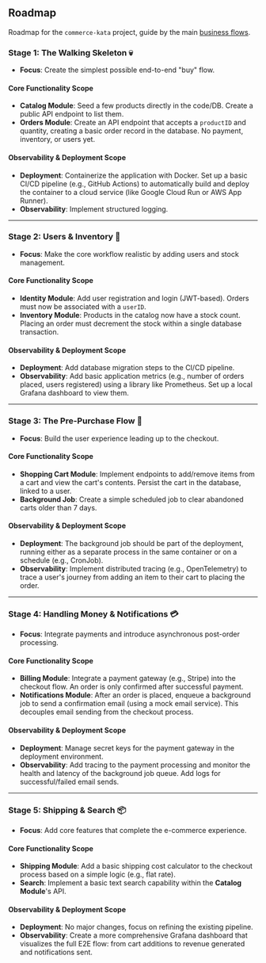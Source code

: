 ## Roadmap

Roadmap for the `commerce-kata` project, guide by the main [business flows](`docs/business-flows.md`).

### Stage 1: The Walking Skeleton 💀

- **Focus**: Create the simplest possible end-to-end "buy" flow.

#### Core Functionality Scope
- **Catalog Module**: Seed a few products directly in the code/DB. Create a public API endpoint to list them.
- **Orders Module**: Create an API endpoint that accepts a `productID` and quantity, creating a basic order record in the database. No payment, inventory, or users yet.

#### Observability & Deployment Scope
- **Deployment**: Containerize the application with Docker. Set up a basic CI/CD pipeline (e.g., GitHub Actions) to automatically build and deploy the container to a cloud service (like Google Cloud Run or AWS App Runner).
- **Observability**: Implement structured logging.

---

### Stage 2: Users & Inventory 👤

- **Focus**: Make the core workflow realistic by adding users and stock management.

#### Core Functionality Scope
- **Identity Module**: Add user registration and login (JWT-based). Orders must now be associated with a `userID`.
- **Inventory Module**: Products in the catalog now have a stock count. Placing an order must decrement the stock within a single database transaction.

#### Observability & Deployment Scope
- **Deployment**: Add database migration steps to the CI/CD pipeline.
- **Observability**: Add basic application metrics (e.g., number of orders placed, users registered) using a library like Prometheus. Set up a local Grafana dashboard to view them.

---

### Stage 3: The Pre-Purchase Flow 🛒

- **Focus**: Build the user experience leading up to the checkout.

#### Core Functionality Scope
- **Shopping Cart Module**: Implement endpoints to add/remove items from a cart and view the cart's contents. Persist the cart in the database, linked to a user.
- **Background Job**: Create a simple scheduled job to clear abandoned carts older than 7 days.

#### Observability & Deployment Scope
- **Deployment**: The background job should be part of the deployment, running either as a separate process in the same container or on a schedule (e.g., CronJob).
- **Observability**: Implement distributed tracing (e.g., OpenTelemetry) to trace a user's journey from adding an item to their cart to placing the order.

---

### Stage 4: Handling Money & Notifications 💳

- **Focus**: Integrate payments and introduce asynchronous post-order processing.

#### Core Functionality Scope
- **Billing Module**: Integrate a payment gateway (e.g., Stripe) into the checkout flow. An order is only confirmed after successful payment.
- **Notifications Module**: After an order is placed, enqueue a background job to send a confirmation email (using a mock email service). This decouples email sending from the checkout process.

#### Observability & Deployment Scope
- **Deployment**: Manage secret keys for the payment gateway in the deployment environment.
- **Observability**: Add tracing to the payment processing and monitor the health and latency of the background job queue. Add logs for successful/failed email sends.

---

### Stage 5: Shipping & Search 📦

- **Focus**: Add core features that complete the e-commerce experience.

#### Core Functionality Scope
- **Shipping Module**: Add a basic shipping cost calculator to the checkout process based on a simple logic (e.g., flat rate).
- **Search**: Implement a basic text search capability within the **Catalog Module**'s API.

#### Observability & Deployment Scope
- **Deployment**: No major changes, focus on refining the existing pipeline.
- **Observability**: Create a more comprehensive Grafana dashboard that visualizes the full E2E flow: from cart additions to revenue generated and notifications sent.